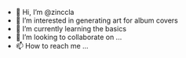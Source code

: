 - 👋 Hi, I’m @zinccla
- 👀 I’m interested in generating art for album covers
- 🌱 I’m currently learning the basics
- 💞️ I’m looking to collaborate on ...
- 📫 How to reach me ...

<!---
zinccla/zinccla is a ✨ special ✨ repository because its `README.md` (this file) appears on your GitHub profile.
You can click the Preview link to take a look at your changes.
--->
